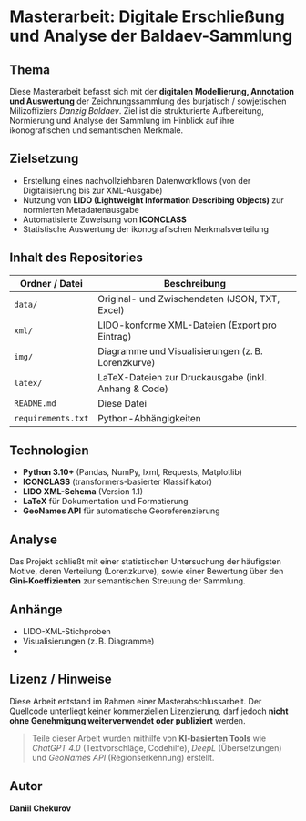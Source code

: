# Masterarbeit: Digitale Erschließung und Analyse der Baldaev-Sammlung

## Thema
Diese Masterarbeit befasst sich mit der **digitalen Modellierung, Annotation und Auswertung** der Zeichnungssammlung des burjatisch / sowjetischen Milizoffiziers *Danzig Baldaev*. Ziel ist die strukturierte Aufbereitung, Normierung und Analyse der Sammlung im Hinblick auf ihre ikonografischen und semantischen Merkmale.

## Zielsetzung
- Erstellung eines nachvollziehbaren Datenworkflows (von der Digitalisierung bis zur XML-Ausgabe)
- Nutzung von **LIDO (Lightweight Information Describing Objects)** zur normierten Metadatenausgabe
- Automatisierte Zuweisung von **ICONCLASS**
- Statistische Auswertung der ikonografischen Merkmalsverteilung

## Inhalt des Repositories
| Ordner / Datei                        | Beschreibung |
|--------------------------------------|-------------|
| `data/`                              | Original- und Zwischendaten (JSON, TXT, Excel) |
| `xml/`                               | LIDO-konforme XML-Dateien (Export pro Eintrag) |
| `img/`                               | Diagramme und Visualisierungen (z. B. Lorenzkurve) |
| `latex/`                             | LaTeX-Dateien zur Druckausgabe (inkl. Anhang & Code) |
| `README.md`                          | Diese Datei |
| `requirements.txt`                   | Python-Abhängigkeiten |

## Technologien
- **Python 3.10+** (Pandas, NumPy, lxml, Requests, Matplotlib)
- **ICONCLASS** (transformers-basierter Klassifikator)
- **LIDO XML-Schema** (Version 1.1)
- **LaTeX** für Dokumentation und Formatierung
- **GeoNames API** für automatische Georeferenzierung

## Analyse
Das Projekt schließt mit einer statistischen Untersuchung der häufigsten Motive, deren Verteilung (Lorenzkurve), sowie einer Bewertung über den **Gini-Koeffizienten** zur semantischen Streuung der Sammlung.

## Anhänge
- LIDO-XML-Stichproben
- Visualisierungen (z. B. Diagramme)
- 

## Lizenz / Hinweise
Diese Arbeit entstand im Rahmen einer Masterabschlussarbeit. Der Quellcode unterliegt keiner kommerziellen Lizenzierung, darf jedoch **nicht ohne Genehmigung weiterverwendet oder publiziert** werden.

> Teile dieser Arbeit wurden mithilfe von **KI-basierten Tools** wie *ChatGPT 4.0* (Textvorschläge, Codehilfe), *DeepL* (Übersetzungen) und *GeoNames API* (Regionserkennung) erstellt.

##  Autor
**Daniil Chekurov**  


